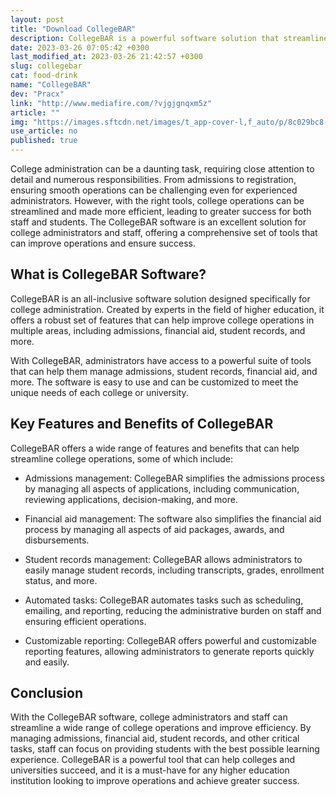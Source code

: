 ```yaml
---
layout: post
title: "Download CollegeBAR"
description: CollegeBAR is a powerful software solution that streamlines all aspects of college operations including admissions, financial aid, and registration.
date: 2023-03-26 07:05:42 +0300
last_modified_at: 2023-03-26 21:42:57 +0300
slug: collegebar
cat: food-drink
name: "CollegeBAR"
dev: "Pracx"
link: "http://www.mediafire.com/?vjgjgnqxm5z"
article: ""
img: "https://images.sftcdn.net/images/t_app-cover-l,f_auto/p/8c029bc8-9b25-11e6-9db8-00163ed833e7/3942756913/collegebar-screenshot.jpg"
use_article: no
published: true
---
```



College administration can be a daunting task, requiring close attention to detail and numerous responsibilities. From admissions to registration, ensuring smooth operations can be challenging even for experienced administrators. However, with the right tools, college operations can be streamlined and made more efficient, leading to greater success for both staff and students. The CollegeBAR software is an excellent solution for college administrators and staff, offering a comprehensive set of tools that can improve operations and ensure success.

## What is CollegeBAR Software?

CollegeBAR is an all-inclusive software solution designed specifically for college administration. Created by experts in the field of higher education, it offers a robust set of features that can help improve college operations in multiple areas, including admissions, financial aid, student records, and more.

With CollegeBAR, administrators have access to a powerful suite of tools that can help them manage admissions, student records, financial aid, and more. The software is easy to use and can be customized to meet the unique needs of each college or university.

## Key Features and Benefits of CollegeBAR

CollegeBAR offers a wide range of features and benefits that can help streamline college operations, some of which include:

- Admissions management: CollegeBAR simplifies the admissions process by managing all aspects of applications, including communication, reviewing applications, decision-making, and more.

- Financial aid management: The software also simplifies the financial aid process by managing all aspects of aid packages, awards, and disbursements.

- Student records management: CollegeBAR allows administrators to easily manage student records, including transcripts, grades, enrollment status, and more.

- Automated tasks: CollegeBAR automates tasks such as scheduling, emailing, and reporting, reducing the administrative burden on staff and ensuring efficient operations.

- Customizable reporting: CollegeBAR offers powerful and customizable reporting features, allowing administrators to generate reports quickly and easily.

## Conclusion

With the CollegeBAR software, college administrators and staff can streamline a wide range of college operations and improve efficiency. By managing admissions, financial aid, student records, and other critical tasks, staff can focus on providing students with the best possible learning experience. CollegeBAR is a powerful tool that can help colleges and universities succeed, and it is a must-have for any higher education institution looking to improve operations and achieve greater success.